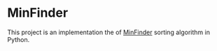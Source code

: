# MinFinder

This project is an implementation the of [MinFinder](https://www.researchgate.net/publication/330466818_MinFinder_A_New_Approach_in_Sorting_Algorithm) sorting algorithm in Python.

